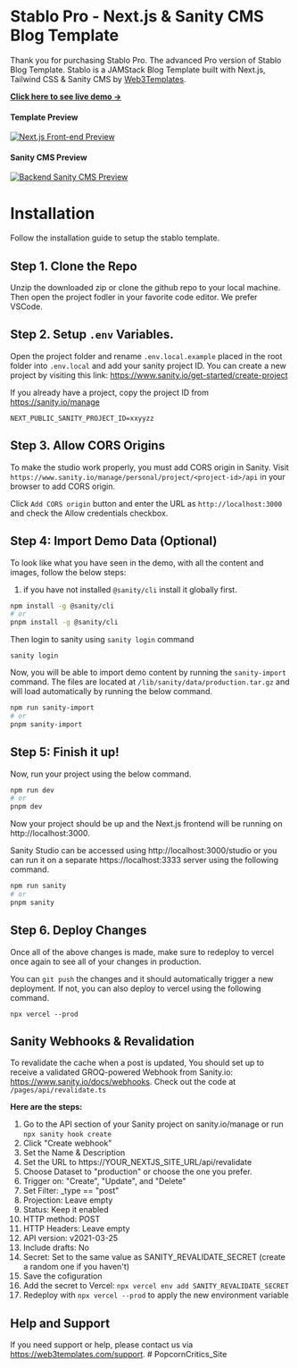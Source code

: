 # Stablo Pro - Next.js & Sanity CMS Blog Template

Thank you for purchasing Stablo Pro. The advanced Pro version of Stablo Blog Template. Stablo is a JAMStack Blog Template built with Next.js, Tailwind CSS & Sanity CMS by [Web3Templates](https://web3templates.com/).

**[Click here to see live demo →](https://stablo-pro.web3templates.com/)**

#### Template Preview

[![Next.js Front-end Preview](https://user-images.githubusercontent.com/1884712/169838344-e32b7426-621a-45a4-aba8-afedf3377e1f.jpeg)](https://stablo-template.vercel.app/)

#### Sanity CMS Preview

[![Backend Sanity CMS Preview](https://user-images.githubusercontent.com/1884712/170030678-c6e32d47-0b92-42b7-ac2d-f3cf800c0969.png)](https://stablo-template.vercel.app/studio)

# Installation

Follow the installation guide to setup the stablo template.

## Step 1. Clone the Repo

Unzip the downloaded zip or clone the github repo to your local machine. Then open the project fodler in your favorite code editor. We prefer VSCode.

## Step 2. Setup `.env` Variables.

Open the project folder and rename `.env.local.example` placed in the root folder into `.env.local` and add your sanity project ID. You can create a new project by visiting this link: https://www.sanity.io/get-started/create-project

If you already have a project, copy the project ID from https://sanity.io/manage

```
NEXT_PUBLIC_SANITY_PROJECT_ID=xxyyzz
```

## Step 3. Allow CORS Origins

To make the studio work properly, you must add CORS origin in Sanity. Visit `https://www.sanity.io/manage/personal/project/<project-id>/api` in your browser to add CORS origin.

Click `Add CORS origin` button and enter the URL as `http://localhost:3000` and check the Allow credentials checkbox.

## Step 4: Import Demo Data (Optional)

To look like what you have seen in the demo, with all the content and images, follow the below steps:

1. if you have not installed `@sanity/cli` install it globally first.

```bash
npm install -g @sanity/cli
# or
pnpm install -g @sanity/cli
```

Then login to sanity using `sanity login` command

```
sanity login
```

Now, you will be able to import demo content by running the `sanity-import` command. The files are located at `/lib/sanity/data/production.tar.gz` and will load automatically by running the below command.

```bash
npm run sanity-import
# or
pnpm sanity-import
```

## Step 5: Finish it up!

Now, run your project using the below command.

```bash
npm run dev
# or
pnpm dev
```

Now your project should be up and the Next.js frontend will be running on http://localhost:3000.

Sanity Studio can be accessed using http://localhost:3000/studio or you can run it on a separate https://localhost:3333 server using the following command.

```bash
npm run sanity
# or
pnpm sanity
```

## Step 6. Deploy Changes

Once all of the above changes is made, make sure to redeploy to vercel once again to see all of your changes in production.

You can `git push` the changes and it should automatically trigger a new deployment. If not, you can also deploy to vercel using the following command.

```
npx vercel --prod
```

## Sanity Webhooks & Revalidation

To revalidate the cache when a post is updated, You should set up to receive a validated GROQ-powered Webhook from Sanity.io: https://www.sanity.io/docs/webhooks. Check out the code at `/pages/api/revalidate.ts`

**Here are the steps:**

1.  Go to the API section of your Sanity project on sanity.io/manage or run `npx sanity hook create`
2.  Click "Create webhook"
3.  Set the Name & Description
4.  Set the URL to https://YOUR_NEXTJS_SITE_URL/api/revalidate
5.  Choose Dataset to "production" or choose the one you prefer.
6.  Trigger on: "Create", "Update", and "Delete"
7.  Set Filter: \_type == "post"
8.  Projection: Leave empty
9.  Status: Keep it enabled
10. HTTP method: POST
11. HTTP Headers: Leave empty
12. API version: v2021-03-25
13. Include drafts: No
14. Secret: Set to the same value as SANITY_REVALIDATE_SECRET (create a random one if you haven't)
15. Save the cofiguration
16. Add the secret to Vercel: `npx vercel env add SANITY_REVALIDATE_SECRET`
17. Redeploy with `npx vercel --prod` to apply the new environment variable

## Help and Support

If you need support or help, please contact us via https://web3templates.com/support.
#   P o p c o r n C r i t i c s _ S i t e  
 